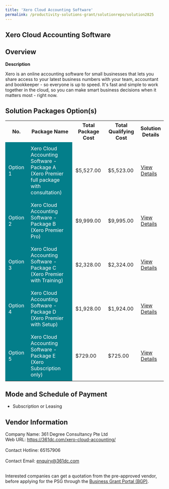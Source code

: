```yaml
---
title: 'Xero Cloud Accounting Software'
permalink: /productivity-solutions-grant/solutionrepo/solution2825
---
```


## Xero Cloud Accounting Software

## Overview

**Description**

Xero is an online accounting software for small businesses that lets you share access to your latest business numbers with your team, accountant and bookkeeper - so everyone is up to speed. It's fast and simple to work together in the cloud, so you can make smart business decisions when it matters most - right now.

## Solution Packages Option(s)

<table>
<tr>
<th><b>No.</b></th>
<th><b>Package Name</b></th>
<th><b>Total Package Cost</b></th>
<th><b>Total Qualifying Cost</b></th>
<th><b>Solution Details</b></th>
</tr>
<tr>
<td style='padding: 10px; background-color: #037E8A; color: #FFFFFF;'>Option 1</td>
<td style='padding: 10px; background-color: #037E8A; color: #FFFFFF;'>Xero Cloud Accounting Software - Package A (Xero Premier full package with consultation)</td>
<td style='padding: 10px;'>$5,527.00</td>
<td style='padding: 10px;'>$5,523.00</td>
<td style='padding: 10px;'><a href='https://www.gobusiness.gov.sg/images/psg/361_Degree_Xero_20210480_Desensitised_Annex_3_Part_1.pdf' target='_blank'>View Details</a></td>
</tr>
<tr>
<td style='padding: 10px; background-color: #037E8A; color: #FFFFFF;'>Option 2</td>
<td style='padding: 10px; background-color: #037E8A; color: #FFFFFF;'>Xero Cloud Accounting Software - Package B (Xero Premier Pro)</td>
<td style='padding: 10px;'>$9,999.00</td>
<td style='padding: 10px;'>$9,995.00</td>
<td style='padding: 10px;'><a href='https://www.gobusiness.gov.sg/images/psg/361_Degree_Xero_20210480_Desensitised_Annex_3_Part_2.pdf' target='_blank'>View Details</a></td>
</tr>
<tr>
<td style='padding: 10px; background-color: #037E8A; color: #FFFFFF;'>Option 3</td>
<td style='padding: 10px; background-color: #037E8A; color: #FFFFFF;'>Xero Cloud Accounting Software - Package C (Xero Premier with Training)</td>
<td style='padding: 10px;'>$2,328.00</td>
<td style='padding: 10px;'>$2,324.00</td>
<td style='padding: 10px;'><a href='https://www.gobusiness.gov.sg/images/psg/361_Degree_Xero_20210480_Desensitised_Annex_3_Part_3.pdf' target='_blank'>View Details</a></td>
</tr>
<tr>
<td style='padding: 10px; background-color: #037E8A; color: #FFFFFF;'>Option 4</td>
<td style='padding: 10px; background-color: #037E8A; color: #FFFFFF;'>Xero Cloud Accounting Software - Package D (Xero Premier with Setup)</td>
<td style='padding: 10px;'>$1,928.00</td>
<td style='padding: 10px;'>$1,924.00</td>
<td style='padding: 10px;'><a href='https://www.gobusiness.gov.sg/images/psg/361_Degree_Xero_20210480_Desensitised_Annex_3_Part_4.pdf' target='_blank'>View Details</a></td>
</tr>
<tr>
<td style='padding: 10px; background-color: #037E8A; color: #FFFFFF;'>Option 5</td>
<td style='padding: 10px; background-color: #037E8A; color: #FFFFFF;'>Xero Cloud Accounting Software - Package E (Xero Subscription only)</td>
<td style='padding: 10px;'>$729.00</td>
<td style='padding: 10px;'>$725.00</td>
<td style='padding: 10px;'><a href='https://www.gobusiness.gov.sg/images/psg/361_Degree_Xero_20210480_Desensitised_Annex_3_Part_5.pdf' target='_blank'>View Details</a></td>
</tr>
</table>

## Mode and Schedule of Payment

 - Subscription or Leasing

## Vendor Information

 Company Name: 361 Degree Consultancy Pte Ltd<br>Web URL: https://361dc.com/xero-cloud-accounting/ <br><br>Contact Hotline: 65157906 <br><br>Contact Email: enquiry@361dc.com <br><br>

Interested companies can get a quotation from the pre-approved vendor, before applying for the PSG through the <a href='https://www.businessgrants.gov.sg/' target='_blank' rel='noopener'>Business Grant Portal (BGP)</a>.

<script src="/jquery/resize-tables.js"></script>
